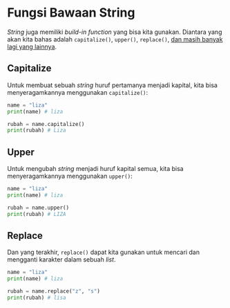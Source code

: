 # Fungsi Bawaan String

*String* juga memiliki *build-in function* yang bisa kita gunakan. Diantara yang akan kita bahas adalah `capitalize()`, `upper()`, `replace()`, [dan masih banyak lagi yang lainnya](https://docs.python.org/3/library/stdtypes.html#string-methods).

## Capitalize

Untuk membuat sebuah *string* huruf pertamanya menjadi kapital, kita bisa menyeragamkannya menggunakan `capitalize()`:

```py
name = "liza"
print(name) # liza

rubah = name.capitalize()
print(rubah) # Liza
```

## Upper

Untuk mengubah *string* menjadi huruf kapital semua, kita bisa menyeragamkannya menggunakan `upper()`:

```py
name = "liza"
print(name) # liza

rubah = name.upper()
print(rubah) # LIZA
```

## Replace

Dan yang terakhir, `replace()` dapat kita gunakan untuk mencari dan mengganti karakter dalam sebuah *list*.

```py
name = "liza"
print(name) # liza

rubah = name.replace("z", "s")
print(rubah) # lisa
```
